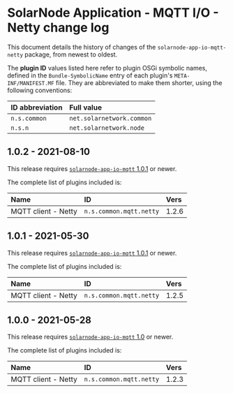 # SolarNode Application - MQTT I/O - Netty change log

This document details the history of changes of the `solarnode-app-io-mqtt-netty` package,
from newest to oldest.

The **plugin ID** values listed here refer to plugin OSGi symbolic names, defined in the
`Bundle-SymbolicName` entry of each plugin's `META-INF/MANIFEST.MF` file. They are abbreviated to
make them shorter, using the following conventions:

| ID abbreviation | Full value                |
|:----------------|:--------------------------|
| `n.s.common`    | `net.solarnetwork.common` |
| `n.s.n`         | `net.solarnetwork.node`   |

## 1.0.2 - 2021-08-10

This release requires [`solarnode-app-io-mqtt` 1.0.1][io-mqtt-100] or newer.

The complete list of plugins included is:

| Name                | ID                      | Vers  |
|:--------------------|:------------------------|:------|
| MQTT client - Netty | `n.s.common.mqtt.netty` | 1.2.6 |


## 1.0.1 - 2021-05-30

This release requires [`solarnode-app-io-mqtt` 1.0.1][io-mqtt-100] or newer.

The complete list of plugins included is:

| Name                | ID                      | Vers  |
|:--------------------|:------------------------|:------|
| MQTT client - Netty | `n.s.common.mqtt.netty` | 1.2.5 |


## 1.0.0 - 2021-05-28

This release requires [`solarnode-app-io-mqtt` 1.0][io-mqtt-100] or newer.

The complete list of plugins included is:

| Name                | ID                      | Vers  |
|:--------------------|:------------------------|:------|
| MQTT client - Netty | `n.s.common.mqtt.netty` | 1.2.3 |


[io-mqtt-100]: ../../solarnode-app-io-mqtt/debian/CHANGELOG.md#100---2021-05-28
[io-mqtt-101]: ../../solarnode-app-io-mqtt/debian/CHANGELOG.md#101---2021-05-30
